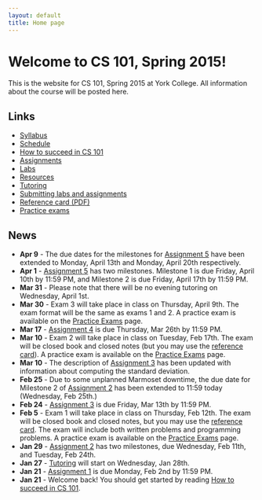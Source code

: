```yaml
---
layout: default
title: Home page
---
```


# Welcome to CS 101, Spring 2015!

This is the website for CS 101, Spring 2015 at York College.
All information about the course will be posted here.

## Links

* [Syllabus](syllabus.html)
* [Schedule](schedule.html)
* [How to succeed in CS 101](success.html)
* [Assignments](assign/index.html)
* [Labs](labs/index.html)
* [Resources](resources.html)
* [Tutoring](tutoring.html)
* [Submitting labs and assignments](submitting.html)
* [Reference card (PDF)](refcard.pdf)
* [Practice exams](practice/index.html)

## News

* **Apr 9** - The due dates for the milestones for [Assignment 5](assign/assign05.html) have been extended to Monday, April 13th and Monday, April 20th respectively.
* **Apr 1** - [Assignment 5](assign/assign05.html) has two milestones.  Milestone 1 is due Friday, April 10th by 11:59 PM, and Milestone 2 is due Friday, April 17th by 11:59 PM.
* **Mar 31** - Please note that there will be no evening tutoring on Wednesday, April 1st.
* **Mar 30** - Exam 3 will take place in class on Thursday, April 9th.  The exam format will be the same as exams 1 and 2.  A practice exam is available on the [Practice Exams](practice/index.html) page.
* **Mar 17** - [Assignment 4](assign/assign04.html) is due Thursday, Mar 26th by 11:59 PM.
* **Mar 10** - Exam 2 will take place in class on Tuesday, Feb 17th.  The exam will be closed book and closed notes (but you may use the [reference card](refcard.pdf)).  A practice exam is available on the [Practice Exams](practice/index.html) page.
* **Mar 10** - The description of [Assignment 3](assign/assign03.html) has been updated with information about computing the standard deviation.
* **Feb 25** - Due to some unplanned Marmoset downtime, the due date for Milestone 2 of [Assignment 2](assign/assign02.html) has been extended to 11:59 today (Wednesday, Feb 25th.)
* **Feb 24** - [Assignment 3](assign/assign03.html) is due Friday, Mar 13th by 11:59 PM.
* **Feb 5** - Exam 1 will take place in class on Thursday, Feb 12th.  The exam will be closed book and closed notes, but you may use the [reference card](refcard.pdf).  The exam will include both written problems and programming problems.  A practice exam is available on the [Practice Exams](practice/index.html) page.
* **Jan 29** - [Assignment 2](assign/assign02.html) has two milestones, due Wednesday, Feb 11th, and Tuesday, Feb 24th.
* **Jan 27** - [Tutoring](tutoring.html) will start on Wednesday, Jan 28th.
* **Jan 21** - [Assignment 1](assign/assign01.html) is due Monday, Feb 2nd by 11:59 PM.
* **Jan 21** - Welcome back!  You should get started by reading [How to succeed in CS 101](success.html).

<!-- vim:set wrap: ­-->
<!-- vim:set linebreak: -->
<!-- vim:set nolist: -->
